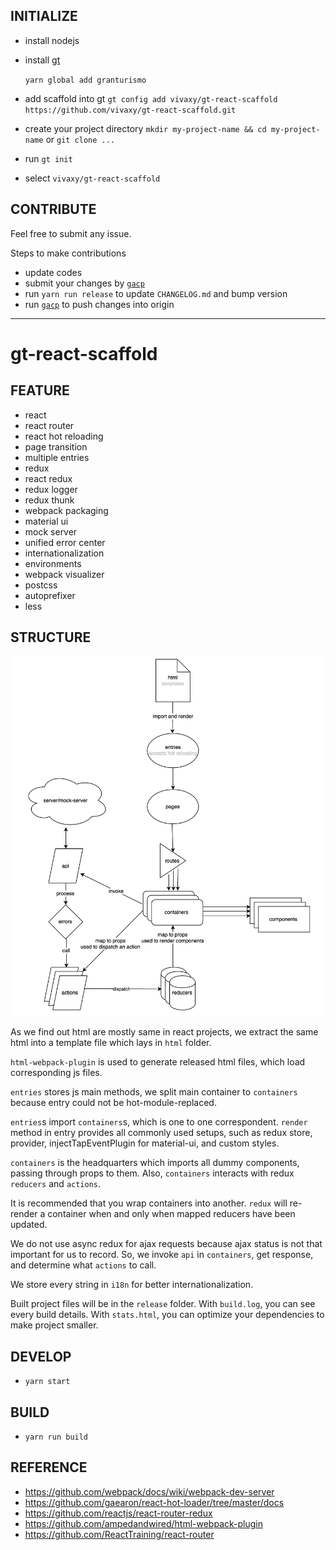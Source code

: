 ## INITIALIZE

- install nodejs
- install [gt](https://github.com/vivaxy/granturismo)

    `yarn global add granturismo`

- add scaffold into gt `gt config add vivaxy/gt-react-scaffold https://github.com/vivaxy/gt-react-scaffold.git`
- create your project directory `mkdir my-project-name && cd my-project-name` or `git clone ...`
- run `gt init`
- select `vivaxy/gt-react-scaffold`

## CONTRIBUTE

Feel free to submit any issue.

Steps to make contributions

- update codes
- submit your changes by [`gacp`](https://github.com/vivaxy/gacp)
- run `yarn run release` to update `CHANGELOG.md` and bump version
- run [`gacp`](https://github.com/vivaxy/gacp) to push changes into origin

----------

# gt-react-scaffold

## FEATURE

- react
- react router
- react hot reloading
- page transition
- multiple entries
- redux
- react redux
- redux logger
- redux thunk
- webpack packaging
- material ui
- mock server
- unified error center
- internationalization
- environments
- webpack visualizer
- postcss
- autoprefixer
- less

## STRUCTURE

![flowchart](./docs/flowchart.png)

As we find out html are mostly same in react projects, we extract the same html into a template file which lays in `html` folder.

`html-webpack-plugin` is used to generate released html files, which load corresponding js files.

`entries` stores js main methods, we split main container to `containers` because entry could not be hot-module-replaced.

`entries`s import `containers`s, which is one to one correspondent. `render` method in entry provides all commonly used setups, such as redux store, provider, injectTapEventPlugin for material-ui, and custom styles.

`containers` is the headquarters which imports all dummy components, passing through props to them. Also, `containers` interacts with redux `reducers` and `actions`.

It is recommended that you wrap containers into another. `redux` will re-render a container when and only when mapped reducers have been updated.

We do not use async redux for ajax requests because ajax status is not that important for us to record. So, we invoke `api` in `containers`, get response, and determine what `actions` to call.

We store every string in `i18n` for better internationalization.

Built project files will be in the `release` folder. With `build.log`, you can see every build details. With `stats.html`, you can optimize your dependencies to make project smaller.

## DEVELOP

- `yarn start`

## BUILD

- `yarn run build`

## REFERENCE

- https://github.com/webpack/docs/wiki/webpack-dev-server
- https://github.com/gaearon/react-hot-loader/tree/master/docs
- https://github.com/reactjs/react-router-redux
- https://github.com/ampedandwired/html-webpack-plugin
- https://github.com/ReactTraining/react-router
